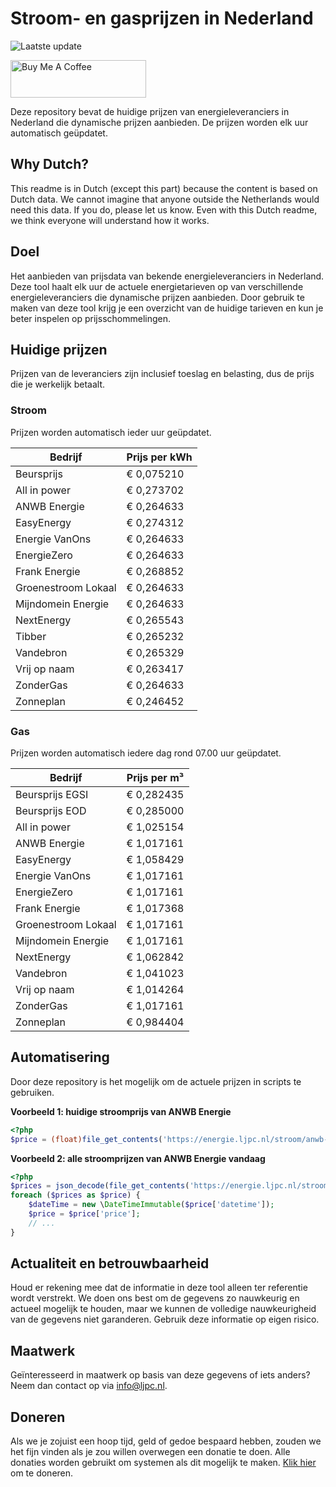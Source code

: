 # Stroom- en gasprijzen in Nederland

![Laatste update](https://img.shields.io/badge/laatste%20update-2023--05--24%2014%3A00%20CET-brightgreen)

<a href="https://www.buymeacoffee.com/Lars-" target="_blank"><img src="https://cdn.buymeacoffee.com/buttons/v2/default-orange.png" alt="Buy Me A Coffee" height="60" style="height: 60px !important;width: 217px !important;" ></a>

Deze repository bevat de huidige prijzen van energieleveranciers in Nederland die dynamische prijzen aanbieden. De prijzen worden elk uur automatisch geüpdatet.

## Why Dutch?

This readme is in Dutch (except this part) because the content is based on Dutch data. We cannot imagine that anyone outside the Netherlands would need this data. If you do, please let us know. Even with this Dutch readme, we think
everyone will understand how it works.

## Doel

Het aanbieden van prijsdata van bekende energieleveranciers in Nederland. Deze tool haalt elk uur de actuele energietarieven op van verschillende energieleveranciers die dynamische prijzen aanbieden. Door gebruik te maken van deze tool
krijg je een overzicht van de huidige tarieven en kun je beter inspelen op prijsschommelingen.

## Huidige prijzen

Prijzen van de leveranciers zijn inclusief toeslag en belasting, dus de prijs die je werkelijk betaalt.

### Stroom

Prijzen worden automatisch ieder uur geüpdatet.

 Bedrijf | Prijs per kWh 
---------|---------------
Beursprijs | € 0,075210
All in power | € 0,273702
ANWB Energie | € 0,264633
EasyEnergy | € 0,274312
Energie VanOns | € 0,264633
EnergieZero | € 0,264633
Frank Energie | € 0,268852
Groenestroom Lokaal | € 0,264633
Mijndomein Energie | € 0,264633
NextEnergy | € 0,265543
Tibber | € 0,265232
Vandebron | € 0,265329
Vrij op naam | € 0,263417
ZonderGas | € 0,264633
Zonneplan | € 0,246452


### Gas

Prijzen worden automatisch iedere dag rond 07.00 uur geüpdatet.

 Bedrijf | Prijs per m³ 
---------|--------------
Beursprijs EGSI | € 0,282435
Beursprijs EOD | € 0,285000
All in power | € 1,025154
ANWB Energie | € 1,017161
EasyEnergy | € 1,058429
Energie VanOns | € 1,017161
EnergieZero | € 1,017161
Frank Energie | € 1,017368
Groenestroom Lokaal | € 1,017161
Mijndomein Energie | € 1,017161
NextEnergy | € 1,062842
Vandebron | € 1,041023
Vrij op naam | € 1,014264
ZonderGas | € 1,017161
Zonneplan | € 0,984404


## Automatisering

Door deze repository is het mogelijk om de actuele prijzen in scripts te gebruiken.

**Voorbeeld 1: huidige stroomprijs van ANWB Energie**

```php
<?php
$price = (float)file_get_contents('https://energie.ljpc.nl/stroom/anwb-energie-nu.txt');

```

**Voorbeeld 2: alle stroomprijzen van ANWB Energie vandaag**

```php
<?php
$prices = json_decode(file_get_contents('https://energie.ljpc.nl/stroom/all-in-power-vandaag.json'),true);
foreach ($prices as $price) {
    $dateTime = new \DateTimeImmutable($price['datetime']);
    $price = $price['price'];
    // ...
}
```

## Actualiteit en betrouwbaarheid

Houd er rekening mee dat de informatie in deze tool alleen ter referentie wordt verstrekt. We doen ons best om de gegevens zo nauwkeurig en actueel mogelijk te houden, maar we kunnen de volledige nauwkeurigheid van de gegevens niet
garanderen. Gebruik deze informatie op eigen risico.

## Maatwerk

Geïnteresseerd in maatwerk op basis van deze gegevens of iets anders? Neem dan contact op
via [info@ljpc.nl](mailto:info@ljpc.nl?subject=Energie%20prijzen).

## Doneren

Als we je zojuist een hoop tijd, geld of gedoe bespaard hebben, zouden we het fijn vinden als je zou willen overwegen een
donatie te doen. Alle donaties worden gebruikt om systemen als dit mogelijk te
maken. [Klik hier](https://www.buymeacoffee.com/Lars-) om te doneren.
